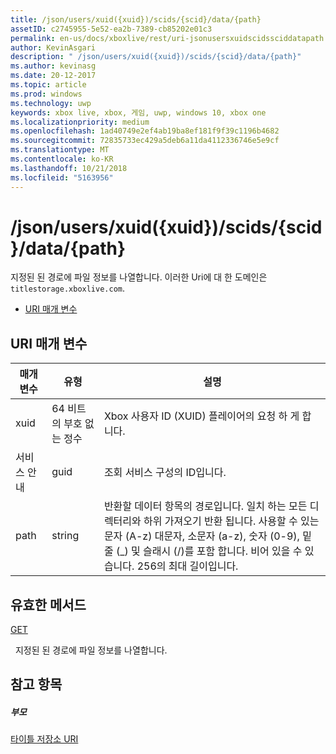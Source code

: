 ```yaml
---
title: /json/users/xuid({xuid})/scids/{scid}/data/{path}
assetID: c2745955-5e52-ea2b-7389-cb85202e01c3
permalink: en-us/docs/xboxlive/rest/uri-jsonusersxuidscidssciddatapath.html
author: KevinAsgari
description: " /json/users/xuid({xuid})/scids/{scid}/data/{path}"
ms.author: kevinasg
ms.date: 20-12-2017
ms.topic: article
ms.prod: windows
ms.technology: uwp
keywords: xbox live, xbox, 게임, uwp, windows 10, xbox one
ms.localizationpriority: medium
ms.openlocfilehash: 1ad40749e2ef4ab19ba8ef181f9f39c1196b4682
ms.sourcegitcommit: 72835733ec429a5deb6a11da4112336746e5e9cf
ms.translationtype: MT
ms.contentlocale: ko-KR
ms.lasthandoff: 10/21/2018
ms.locfileid: "5163956"
---
```

# <a name="jsonusersxuidxuidscidssciddatapath"></a>/json/users/xuid({xuid})/scids/{scid}/data/{path}
지정된 된 경로에 파일 정보를 나열합니다. 이러한 Uri에 대 한 도메인은 `titlestorage.xboxlive.com`.
 
  * [URI 매개 변수](#ID4EV)
 
<a id="ID4EV"></a>

 
## <a name="uri-parameters"></a>URI 매개 변수
 
| 매개 변수| 유형| 설명| 
| --- | --- | --- | 
| xuid| 64 비트의 부호 없는 정수| Xbox 사용자 ID (XUID) 플레이어의 요청 하 게 합니다.| 
| 서비스 안내| guid| 조회 서비스 구성의 ID입니다.| 
| path| string| 반환할 데이터 항목의 경로입니다. 일치 하는 모든 디렉터리와 하위 가져오기 반환 됩니다. 사용할 수 있는 문자 (A-z) 대문자, 소문자 (a-z), 숫자 (0-9), 밑줄 (_) 및 슬래시 (/)를 포함 합니다. 비어 있을 수 있습니다. 256의 최대 길이입니다.| 
  
<a id="ID4EFC"></a>

 
## <a name="valid-methods"></a>유효한 메서드

[GET](uri-jsonusersxuidscidssciddatapath-get.md)

&nbsp;&nbsp;지정된 된 경로에 파일 정보를 나열합니다.
 
<a id="ID4EPC"></a>

 
## <a name="see-also"></a>참고 항목
 
<a id="ID4ERC"></a>

 
##### <a name="parent"></a>부모 

[타이틀 저장소 URI](atoc-reference-storagev2.md)

   